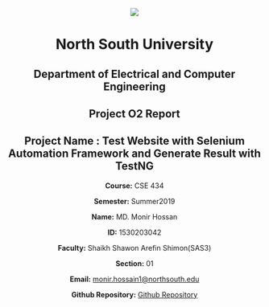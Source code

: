 <p align="center">
<img src="https://github.com/monsurhillas007/SU19CSE299S16G01NSU/blob/master/Mockup/logo/nsulogo.jpeg">
</p>

<div align="center">


# North South University </h5>
##  Department of Electrical and Computer Engineering </h3>

##  Project O2 Report

## Project Name : Test Website with **Selenium** Automation Framework and Generate Result with TestNG

**Course:** CSE 434

**Semester:** Summer2019

**Name:** MD. Monir Hossan

**ID:** 1530203042

**Faculty:** Shaikh Shawon Arefin Shimon(SAS3)

**Section:** 01

**Email:** monir.hossain1@northsouth.edu

**Github Repository:** [Github Repository](https://github.com/MdMonirHossan/CSE434)
</div>